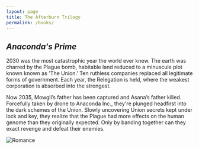 ```yaml
---
layout: page
title: The Afterburn Trilogy
permalink: /books/
---
```


## <em>Anaconda's Prime</em>

2030 was the most catastrophic year the world ever knew. The earth was charred by the Plague bomb, habitable land reduced to a minuscule plot known known as 'The Union.' Ten ruthless companies replaced all legitimate forms of government. Each year, the Relegation is held, where the weakest corporation is absorbed into the strongest.

Now 2035, Mowgli’s father has been captured and Asana’s father killed. Forcefully taken by drone to Anaconda Inc., they're plunged headfirst into the dark schemes of the Union. Slowly uncovering Union secrets kept under lock and key, they realize that the Plague had more effects on the human genome than they originally expected. Only by banding together can they exact revenge and defeat their enemies.

![Romance](https://i.imgur.com/mNtDD5U.jpg)

